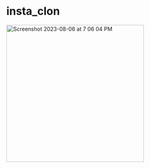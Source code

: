 # insta_clon


<img width="359" alt="Screenshot 2023-08-06 at 7 06 04 PM" src="https://github.com/pravieen/Insta_UI/assets/100255410/06017aff-5732-480b-875d-1bc85a278ed5">
